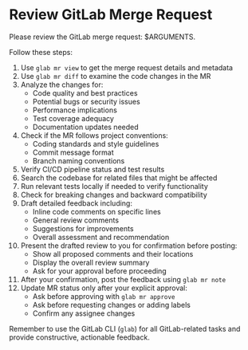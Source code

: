 # Review GitLab Merge Request

Please review the GitLab merge request: $ARGUMENTS.

Follow these steps:

1. Use `glab mr view` to get the merge request details and metadata
2. Use `glab mr diff` to examine the code changes in the MR
3. Analyze the changes for:
   - Code quality and best practices
   - Potential bugs or security issues
   - Performance implications
   - Test coverage adequacy
   - Documentation updates needed
4. Check if the MR follows project conventions:
   - Coding standards and style guidelines
   - Commit message format
   - Branch naming conventions
5. Verify CI/CD pipeline status and test results
6. Search the codebase for related files that might be affected
7. Run relevant tests locally if needed to verify functionality
8. Check for breaking changes and backward compatibility
9. Draft detailed feedback including:
   - Inline code comments on specific lines
   - General review comments
   - Suggestions for improvements
   - Overall assessment and recommendation
10. Present the drafted review to you for confirmation before posting:
    - Show all proposed comments and their locations
    - Display the overall review summary
    - Ask for your approval before proceeding
11. After your confirmation, post the feedback using `glab mr note`
12. Update MR status only after your explicit approval:
    - Ask before approving with `glab mr approve`
    - Ask before requesting changes or adding labels
    - Confirm any assignee changes

Remember to use the GitLab CLI (`glab`) for all GitLab-related tasks and provide constructive, actionable feedback.

